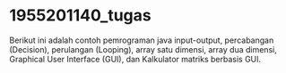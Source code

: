 # 1955201140_tugas
Berikut ini adalah contoh pemrograman java input-output, percabangan (Decision), perulangan (Looping), array satu dimensi, array dua dimensi, Graphical User Interface (GUI), dan Kalkulator matriks berbasis GUI.
